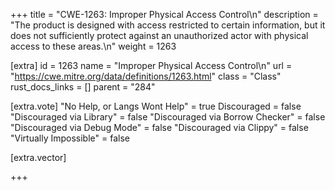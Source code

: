 +++
title = "CWE-1263: Improper Physical Access Control\n"
description = "The product is designed with access restricted to certain information, but it does not sufficiently protect against an unauthorized actor with physical access to these areas.\n"
weight = 1263

[extra]
id = 1263
name = "Improper Physical Access Control\n"
url = "https://cwe.mitre.org/data/definitions/1263.html"
class = "Class"
rust_docs_links = []
parent = "284"

[extra.vote]
"No Help, or Langs Wont Help" = true
Discouraged = false
"Discouraged via Library" = false
"Discouraged via Borrow Checker" = false
"Discouraged via Debug Mode" = false
"Discouraged via Clippy" = false
"Virtually Impossible" = false

[extra.vector]

+++